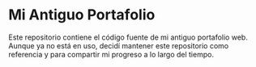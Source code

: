 # Mi Antiguo Portafolio

Este repositorio contiene el código fuente de mi antiguo portafolio web. Aunque ya no está en uso, decidí mantener este repositorio como referencia y para compartir mi progreso a lo largo del tiempo.
